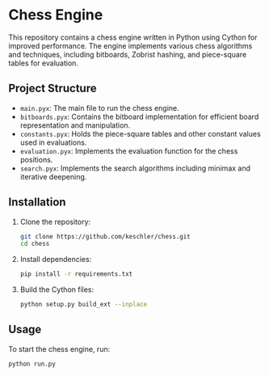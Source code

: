 # Chess Engine

This repository contains a chess engine written in Python using Cython for improved performance. The engine implements various chess algorithms and techniques, including bitboards, Zobrist hashing, and piece-square tables for evaluation.

## Project Structure

- `main.pyx`: The main file to run the chess engine.
- `bitboards.pyx`: Contains the bitboard implementation for efficient board representation and manipulation.
- `constants.pyx`: Holds the piece-square tables and other constant values used in evaluations.
- `evaluation.pyx`: Implements the evaluation function for the chess positions.
- `search.pyx`: Implements the search algorithms including minimax and iterative deepening.

## Installation

1. Clone the repository:
    ```sh
    git clone https://github.com/keschler/chess.git
    cd chess
    ```

2. Install dependencies:
    ```sh
    pip install -r requirements.txt
    ```

3. Build the Cython files:
    ```sh
    python setup.py build_ext --inplace
    ```

## Usage

To start the chess engine, run:
```sh
python run.py
```
